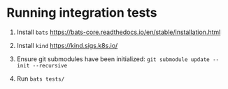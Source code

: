 # Running integration tests


1. Install `bats` https://bats-core.readthedocs.io/en/stable/installation.html

2. Install `kind` https://kind.sigs.k8s.io/

3. Ensure git submodules have been initialized: `git submodule update --init --recursive`

4. Run `bats tests/`
